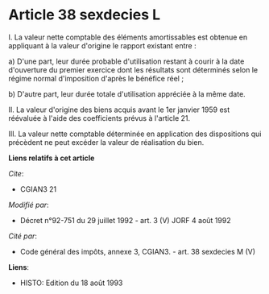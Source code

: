 # Article 38 sexdecies L

I. La valeur nette comptable des éléments amortissables est obtenue en appliquant à la valeur d'origine le rapport existant
entre :

a) D'une part, leur durée probable d'utilisation restant à courir à la date d'ouverture du premier exercice dont les
résultats sont déterminés selon le régime normal d'imposition d'après le bénéfice réel ;

b) D'autre part, leur durée totale d'utilisation appréciée à la même date.

II. La valeur d'origine des biens acquis avant le 1er janvier 1959 est réévaluée à l'aide des coefficients prévus à l'article
21.

III. La valeur nette comptable déterminée en application des dispositions qui précèdent ne peut excéder la valeur de
réalisation du bien.

**Liens relatifs à cet article**

_Cite_:

  - CGIAN3 21

_Modifié par_:

  - Décret n°92-751 du 29 juillet 1992 - art. 3 (V) JORF 4 août 1992

_Cité par_:

  - Code général des impôts, annexe 3, CGIAN3. - art. 38 sexdecies M (V)

**Liens**:

  - HISTO: Edition du 18 août 1993
